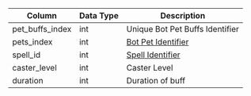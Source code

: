 | Column          | Data Type | Description                       |
| --------------- | --------- | --------------------------------- |
| pet_buffs_index | int       | Unique Bot Pet Buffs Identifier   |
| pets_index      | int       | [Bot Pet Identifier](bot_pets.md) |
| spell_id        | int       | [Spell Identifier](spells_new.md) |
| caster_level    | int       | Caster Level                      |
| duration        | int       | Duration of buff                  |